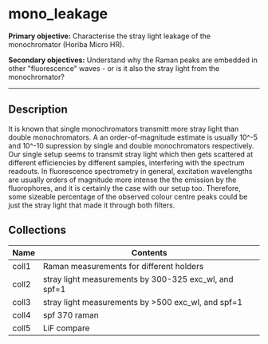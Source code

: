 # mono_leakage

**Primary objective:** Characterise the stray light leakage of the monochromator (Horiba Micro HR).

**Secondary objectives:** Understand why the Raman peaks are embedded in other "fluorescence" waves - or is it also the stray light from the monochromator?

---

## Description
It is known that single monochromators transmitt more stray light than double monochromators. A an order-of-magnitude estimate is usually 10^-5 and 10^-10 supression by single and double monochromators respectively. Our single setup seems to transmit stray light which then gets scattered at different efficiencies by different samples, interfering with the spectrum readouts. In fluorescence spectrometry in general, excitation wavelengths are usually orders of magnitude more intense the the emission by the fluorophores, and it is certainly the case with our setup too. Therefore, some sizeable percentage of the observed colour centre peaks could be just the stray light that made it through both filters.

## Collections

Name | Contents
--- | ---
coll1 | Raman measurements for different holders
coll2 | stray light measurements by 300-325 exc_wl, and spf=1
coll3 | stray light measurements by >500 exc_wl, and spf=1
coll4 | spf 370 raman
coll5 | LiF compare